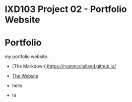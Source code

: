 IXD103 Project 02 - Portfolio Website
======================================

Portfolio
======================================
my portfolio website.

- [The Markdown](https://ryanmcclelland.github.io/

- [The Website](https://ryanmcclelland.github.io/portfolio/index.html)

- hello

- hi